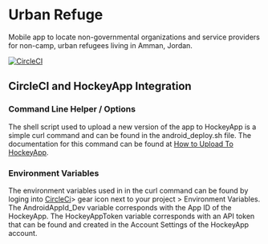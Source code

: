 # Urban Refuge
Mobile app to locate non-governmental organizations and service providers for non-camp, urban refugees living in Amman, Jordan.

[![CircleCI](https://circleci.com/gh/hicsail/urban-refuge/tree/master.svg?style=svg&circle-token=3ca3212ba677915bc0d8ee9307251707e74ddc8e)](https://circleci.com/gh/hicsail/urban-refuge/tree/master)

## CircleCI and HockeyApp Integration
 ### Command Line Helper / Options
 The shell script used to upload a new version of the app to HockeyApp is a simple curl command and can be
   found in the android_deploy.sh file. The documentation for this command can be found at
   [How to Upload To HockeyApp](https://support.hockeyapp.net/kb/client-integration-ios-mac-os-x-tvos/how-to-upload-to-hockeyapp-from-mac-os-x).

### Environment Variables
The environment variables used in in the curl command can be found by loging into [CircleCi](https://circleci.com/dashboard)\>
gear icon next to your project \>
Environment Variables.  
The AndroidAppId_Dev variable corresponds with the App ID of the HockeyApp. The HockeyAppToken variable corresponds with
an API token that can be found and created in the Account Settings of the HockeyApp account.
